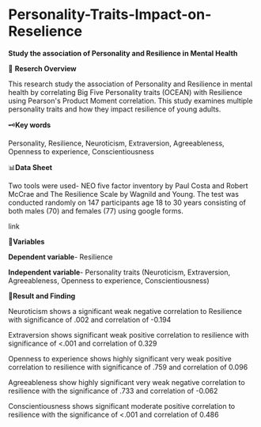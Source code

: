 # Personality-Traits-Impact-on-Reselience
**Study the association of Personality and Resilience in Mental Health**

📍 **Reserch Overview**

  This research study the association of Personality and Resilience in mental health by correlating Big Five Personality traits (OCEAN) with Resilience using Pearson's Product Moment correlation. This study examines multiple personality traits and how they impact resilience of young adults.
  
🗝️**Key words** 

Personality, Resilience, Neuroticism, Extraversion, Agreeableness, Openness to experience, Conscientiousness

📊**Data Sheet**

Two tools were used-	NEO five factor inventory by Paul Costa and Robert McCrae and	The Resilience Scale by Wagnild and Young. The test was conducted randomly on 147 participants age 18 to 30 years consisting of both males
(70) and females (77) using google forms.

link

🧮**Variables**

**Dependent variable**- Resilience

**Independent variable**- Personality traits (Neuroticism, Extraversion, Agreeableness, Openness to experience, Conscientiousness)

📂**Result and Finding**

Neuroticism shows a significant weak negative correlation to Resilience with significance of .002 and correlation of -0.194

Extraversion shows significant weak positive correlation to resilience with significance of <.001 and correlation of 0.329

Openness to experience shows highly significant very weak positive correlation to resilience with significance of .759 and correlation of 0.096

Agreeableness show highly significant very weak negative correlation to resilience with the significance of .733 and correlation of -0.062

Conscientiousness shows significant moderate positive correlation to resilience with the significance of <.001 and correlation of 0.486
